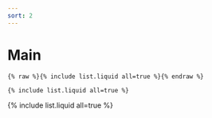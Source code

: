```yaml
---
sort: 2
---
```


# Main

```
{% raw %}{% include list.liquid all=true %}{% endraw %}

{% include list.liquid all=true %}
```

{% include list.liquid all=true %}
